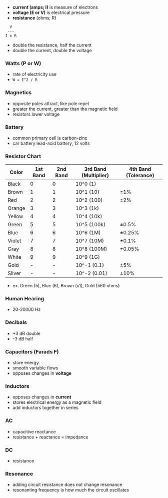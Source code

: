 - **current (amps; I)** is measure of electrons
- **voltage (E or V)** is electrical pressure
- **resistance** (ohms; R)
```
  V
 ---
I x R
```
- double the resistance, half the current
- double the current, double the voltage
### Watts (P or W)
- rate of electricity use
- `W = E^2 / R`
### Magnetics
- opposite poles attract, like pole repel
- greater the current, greater than the magnetic field
- resistors lower voltage
### Battery
- common primary cell is carbon-zinc
- car battery lead-acid battery, 12 volts
### Resistor Chart

| Color  | 1st Band | 2nd Band | 3rd Band (Multiplier) | 4th Band (Tolerance) |
|--------|----------|----------|-----------------------|-----------------------|
| Black  | 0        | 0        | 10^0 (1)              |                       |
| Brown  | 1        | 1        | 10^1 (10)             | ±1%                   |
| Red    | 2        | 2        | 10^2 (100)            | ±2%                   |
| Orange | 3        | 3        | 10^3 (1k)             |                       |
| Yellow | 4        | 4        | 10^4 (10k)            |                       |
| Green  | 5        | 5        | 10^5 (100k)           | ±0.5%                 |
| Blue   | 6        | 6        | 10^6 (1M)             | ±0.25%                |
| Violet | 7        | 7        | 10^7 (10M)            | ±0.1%                 |
| Gray   | 8        | 8        | 10^8 (100M)           | ±0.05%                |
| White  | 9        | 9        | 10^9 (1G)             |                       |
| Gold   | -        | -        | 10^-1 (0.1)           | ±5%                   |
| Silver | -        | -        | 10^-2 (0.01)          | ±10%                  |
- ex. Green (5), Blue (6), Brown (x1), Gold (560 ohms)
### Human Hearing
- 20-20000 Hz
### Decibals
- +3 dB double
- -3 dB half
### Capacitors (Farads F)
- store energy
- smooth variable flows
- opposes changes in **voltage**
### Inductors
- opposes changes in **current**
- stores electrical energy as a magnetic field
- add inductors together in series 
### AC
- capacitive reactance
- resistance + reactance = impedance
### DC
- resistance
### Resonance
- adding circuit resistance does not change resonance
- resonanting frequency is how much the circuit oscillates